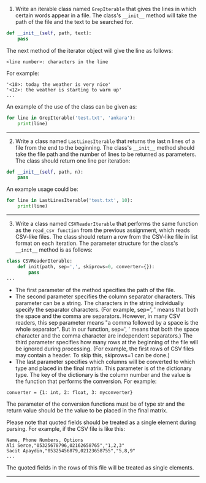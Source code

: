 1. Write an iterable class named `GrepIterable` that gives the lines in which certain words appear in a file. The class's 
`__init__` method will take the path of the file and the text to be searched for.

```python
def __init__(self, path, text):
    pass
```

The next method of the iterator object will give the line as follows:

`<line number>: characters in the line`

For example:

```
'<10>: today the weather is very nice'
'<12>: the weather is starting to warm up'
...
```

An example of the use of the class can be given as:

```python
for line in GrepIterable('test.txt', 'ankara'):
    print(line)
```

---

2. Write a class named `LastLinesIterable` that returns the last n lines of a file from the end to the beginning. The 
class's `__init__` method should take the file path and the number of lines to be returned as parameters. The class should 
return one line per iteration:

```python
def __init__(self, path, n):
    pass
```

An example usage could be:

```python
for line in LastLinesIterable('test.txt', 10):
    print(line)
```

---

3. Write a class named `CSVReaderIterable` that performs the same function as the `read_csv function` from the previous 
assignment, which reads CSV-like files. The class should return a row from the CSV-like file in list format on each iteration. 
The parameter structure for the class's `__init__` method is as follows:

```python
class CSVReaderIterable:
    def init(path, sep=',', skiprows=0, converter={}):
        pass
...
```

- The first parameter of the method specifies the path of the file. 
- The second parameter specifies the column separator characters. This parameter can be a string. The characters in the 
string individually specify the separator characters. (For example, sep=', ' means that both the space and the comma are 
separators. However, in many CSV readers, this sep parameter means "a comma followed by a space is the whole separator". 
But in our function, sep=', ' means that both the space character and the comma character are independent separators.) 
The third parameter specifies how many rows at the beginning of the file will be ignored during processing. (For example, 
the first rows of CSV files may contain a header. To skip this, skiprows=1 can be done.) 
- The last parameter specifies which columns will be converted to which type and placed in the final matrix. This parameter 
is of the dictionary type. The key of the dictionary is the column number and the value is the function that performs the 
conversion. For example:

`converter = {1: int, 2: float, 3: myconverter}`

The parameter of the conversion functions must be of type str and the return value should be the value to be placed in the 
final matrix.

Please note that quoted fields should be treated as a single element during parsing. For example, if the CSV file is like this:

```
Name, Phone Numbers, Options
Ali Serce,"05325678796,02162658765","1,2,3"
Sacit Apaydin,"05325456879,02123658755","5,8,9"
...
```

The quoted fields in the rows of this file will be treated as single elements.

---

